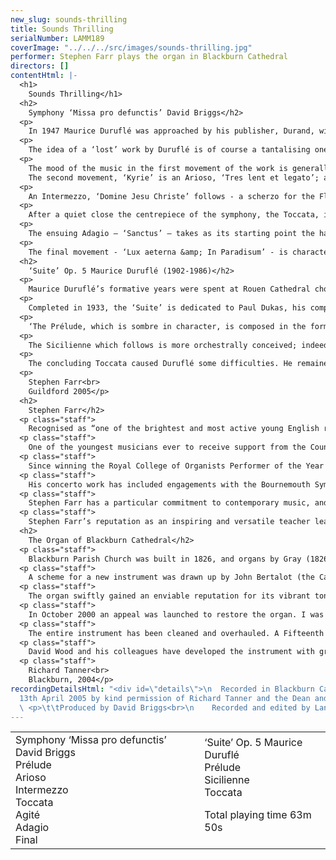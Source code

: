 ```yaml
---
new_slug: sounds-thrilling
title: Sounds Thrilling
serialNumber: LAMM189
coverImage: "../../../src/images/sounds-thrilling.jpg"
performer: Stephen Farr plays the organ in Blackburn Cathedral
directors: []
contentHtml: |-
  <h1>
    Sounds Thrilling</h1>
  <h2>
    Symphony ‘Missa pro defunctis’ David Briggs</h2>
  <p>
    In 1947 Maurice Duruflé was approached by his publisher, Durand, with a commission for a choral setting of the Requiem Mass. By chance he was already working on sketches for a suite of organ pieces based on the plainsong ‘Missa pro defunctis’. Work on the suite had not progressed far, and only one or two movements - particularly the ‘Sanctus’ and ‘Libera me’ – were beginning to take shape 1. Material from these sketches was apparently diverted to use in the new commission, and although (or perhaps because) the Requiem turned out to be a masterpiece, Duruflé never – as far as we know – returned to his original concept of a plainsong-based suite for organ. The sketches are presumed lost or destroyed.</p>
  <p>
    The idea of a ‘lost’ work by Duruflé is of course a tantalising one, and in 2003 Stephen Farr commissioned David Briggs to compose as ‘hommage’, rather than pastiche, the organ work that Duruflé had, as it were, abandoned. In seven movements, the new Symphony requires a colourful and resourceful instrument able to supply the full range of romantic French sonorities. It was completed in January 2004 and received its world premiere in the St David’s Festival in June of the same year.</p>
  <p>
    The mood of the music in the first movement of the work is generally sombre. The opening bars of the ‘Prélude’ bear a passing resemblance to the ‘Prélude’ of Vierne’s 4th symphony, with its pedal theme under an octave ostinato; a gradual crescendo engendered by the repetition of motifs derived from the plainsong theme leads to a central climax in Eb minor, ‘Lent et puissant’. The opening bars are heard again, and although a new demisemiquaver figure briefly generates new momentum over a striding pedal figure the movement eventually closes quietly in F major.<br>
    The second movement, ‘Kyrie’ is an Arioso, ‘Tres lent et legato’; against slow chromatic progressions, the Clarinette introduces the plainsong ‘en taille’. Energy accumulates steadily through the movement, until a rising choral passage is suddenly interrupted. In the closing moments the Pedal Fonds and Flûte 8 play the plainsong against evocative harmonies on the Célestes.</p>
  <p>
    An Intermezzo, ‘Domine Jesu Christe’ follows - a scherzo for the Flûtes, against whose rapid passagework the Basson and Chalumeau state fragments of plainsong.</p>
  <p>
    After a quiet close the centrepiece of the symphony, the Toccata, introduces a new note of aggression, its rapid pedal scales and chordal outbursts leading without a break to the ‘Dies irae’ Agité. Marked ‘Lourdement et tres aggressif’, this movement is a close relative of the ‘Crucifixion’ movement from Dupré’s ‘Symphonie Passion’, its constant offbeat figures on the tutti generating a central climax which eventually subsides to a restless conclusion, reminiscent of the opening bars of the Symphony.</p>
  <p>
    The ensuing Adagio – ‘Sanctus’ – takes as its starting point the harmonic structure of Duruflé’s own setting in the ‘Requiem’, moving into unexpected harmonic territory before the solo Hautbois introduces the closing pages of the movement. The music gradually dissipates as a single flute line descends from top to bottom of the keyboard.</p>
  <p>
    The final movement - ‘Lux aeterna &amp; In Paradisum’ - is characterised by swinging carillon figures; chamades state the plainsong ‘en taille’ in the pedal against the Grand Plein Jeu in the classical manner. The music reaches a tremendous climax before a gradual diminuendo leads to the closing moments of the piece. Bourdon and Nazard play phrases from the plainsong against an expressive harmonic background before the Symphony concludes quietly in C major.</p>
  <h2>
    ‘Suite’ Op. 5 Maurice Duruflé (1902-1986)</h2>
  <p>
    Maurice Duruflé’s formative years were spent at Rouen Cathedral choir school; at the age of 17 he moved to Paris to study organ with Tournemire at Ste. Clotilde and Vierne at Notre Dame. He subsequently entered the Paris Conservatoire at the age of 18 as an organ pupil of Gigout. Duruflé proved a distinguished student, winning ‘premiers prix’ for organ, harmony, fugue and accompaniment, and, in 1928, composition. His successful international career – he made regular trips to the USA and Europe, in particular, throughout the 1960s and 1970s in partnership with his wife, Marie-Madeleine - was combined with his post as titulaire of St Etienne-du-Mont in Paris. His performing days were abruptly terminated by a car accident in 1975 from which he never fully recovered. He died after some months of illness in 1986, having apparently composed very little in the preceding years. Despite the numerous honours accorded him, he remained the most self-critical and unconfident of composers, frequently revising and improving his works; only a dozen or so opus numbers were released for publication.</p>
  <p>
    Completed in 1933, the ‘Suite’ is dedicated to Paul Dukas, his composition professor at the Paris Conservatoire. The work opens in ominous mood in Eb minor; in Duruflé’s own words:</p>
  <p>
    ‘The Prélude, which is sombre in character, is composed in the form of a diptych. A single theme, presented in three successive expositions, gradually accumulates the power of the organ. The second part [which quotes the ‘Pie Jesu’ of his own Requiem] consists of a long recitative, developing the first notes of the theme.‘</p>
  <p>
    The Sicilienne which follows is more orchestrally conceived; indeed, an orchestration of it by the composer for small ensemble has recently been discovered among his papers. Duruflé described it as being of ‘classic construction’, and the opening theme (played on the Hautbois) alternates with related episodes of typical harmonic and colouristic refinement.</p>
  <p>
    The concluding Toccata caused Duruflé some difficulties. He remained unhappy with it, authorising a substantial cut and adding a different ending after it was first published; by the time he came to record his works he refused to countenance its inclusion. In Pierre Cochereau’s copy of the work he wrote ‘My dear Pierre, never play this bad piece’ 2. Ironically perhaps, in view of Duruflé’s feelings, it has become established as one of the classics of the French Toccata genre, albeit one that makes the most testing musical and technical demands on the performer. The striding pedal tune of the opening section gives way to a more lyrical second theme; both are later combined before the piece concludes brilliantly in B major.</p>
  <p>
    Stephen Farr<br>
    Guildford 2005</p>
  <h2>
    Stephen Farr</h2>
  <p class="staff">
    Recognised as “one of the brightest and most active young English recitalists” who “plays with immaculate finish and buoyancy” (Classic CD), Stephen Farr is widely regarded as one of the finest organists of his generation, with a virtuoso technique and an impressive stylistic grasp of a wide-ranging repertoire.</p>
  <p class="staff">
    One of the youngest musicians ever to receive support from the Countess of Munster Musical Trust, Stephen Farr studied with Robert Munns and David Sanger in London and Cambridge. A subsequent grant from the Worshipful Company of Musicians (W.T. Best Scholarship) enabled him to receive tuition from Piet Kee in Haarlem and Hans Fagius in Copenhagen. In 1984 he became Organ Scholar of Clare College Cambridge, where he obtained a double first in Music and a Masters degree in Musicology. Sub-organist posts at Christ Church Oxford and Winchester Cathedral preceded his appointment in 1999 as Organist of Guildford Cathedral, a position which he now combines with a busy freelance career.</p>
  <p class="staff">
    Since winning the Royal College of Organists Performer of the Year in 1988 and further prizes at the international competitions in Odense, St Alban’s and Paisley, Stephen Farr has enjoyed recognition at international level, with performing tours to North and South America, Australia – including a concerto performance in Sydney Opera House – and throughout Europe. He maintains a regular broadcast presence, and as a recitalist has featured in the main series of the major venues in the UK – among them St Paul’s Cathedral, Westminster Abbey, Westminster Cathedral, King’s College Cambridge, St John’s Smith Square, Symphony Hall Birmingham, the Bridgewater Hall and the Fairfield Halls.</p>
  <p class="staff">
    His concerto work has included engagements with the Bournemouth Symphony Orchestra, Ulster Orchestra and the London Mozart Players; he recently made his debut in the Amsterdam Concertgebouw with the Slovenian Radio Symphony Orchestra. He has also worked with other leading ensembles including Florilegium, the Bach Choir, BBC Singers, English Concert, London Baroque Soloists, Royal Philharmonic Orchestra, Wallace Collection, Endymion Ensemble and Orchestra of the Age of Enlightenment.</p>
  <p class="staff">
    Stephen Farr has a particular commitment to contemporary music, and has been involved in premieres of works by composers as diverse as Patrick Gowers, Francis Pott, Judith Bingham, and Howard Goodall. He also collaborated with Thomas Adès in a recording for EMI of the composer’s Under Hamelin Hill, part of an extensive and wide-ranging discography. For the 2004-5 season he commissioned a new organ symphony from David Briggs, inspired by Maurice Duruflé’s setting of the Requiem mass. He gave the world premiere of the work in the 2004 St David’s Festival and the London premiere in the St Paul’s Cathedral Celebrity Series. In February 2006 he will perform the Symphony in the cathedral of Notre-Dame in Paris.</p>
  <p class="staff">
    Stephen Farr’s reputation as an inspiring and versatile teacher leads to frequent invitations to tutor on residential courses for young organists, most recently for the Royal College of Organists and the Oundle International Organ Week, and he is currently Organ Tutor at Tonbridge School. He is a Council member, examiner and member of the Executive of the Royal College of Organists, and was recently elected a Fellow of the Royal Society of Arts.</p>
  <h2>
    The Organ of Blackburn Cathedral</h2>
  <p class="staff">
    Blackburn Parish Church was built in 1826, and organs by Gray (1826 and 1831) and Cavaillé-Coll (1875) were placed on the west wall of the church. The building was re-consecrated as a Cathedral in 1926, when the Diocese of Blackburn was established, and ambitious plans to extend the building were drawn up. When the large transepts were completed in 1953, Henry Willis III was commissioned to move the organ to a bridge at the East end of the Nave. In 1964 the organ was taken down so that a temporary wall could be built, dividing the nave from the transepts to enable work to begin on restoring the nave, whilst the remainder of the cathedral could be used for worship. J.W. Walker and Sons removed the organ and lent the cathedral a four-rank, totally enclosed, extension organ, which served well for five years.</p>
  <p class="staff">
    A scheme for a new instrument was drawn up by John Bertalot (the Cathedral Organist), in consultation with Francis Jackson and Bert Collop (managing director of Walker’s). William Thompson, a generous benefactor from Burnley who had already given large sums of money for the restoration of the Nave and the building of the Lantern Tower and Spire, was asked by John Bertalot to give £30,000 to pay for the new organ. On 20th March, 1968, an envelope arrived from him with a cheque for 30,000 guineas (£31, 500) made out to John Bertalot. The new organ was dedicated on 20th December 1969. It was voiced by Walter Goodey and Dennis Thurlow. John Hayward, the artist, consulted with Walker’s to produce the stunning highly coloured organ “cases”, including swell boxes which are in full view, and a doubly mitred Serpent, coloured green and gold.</p>
  <p class="staff">
    The organ swiftly gained an enviable reputation for its vibrant tonal quality, most notably the fiery reed stops. However, from as early as 1983, serious problems became apparent, particularly in relation to the wind system and action. At the same time, the Lantern Tower also required major work, thus delaying work to the organ. In 1994, shortly after Gordon Stewart’s appointment as Director of Music, David Wood took over the care of the organ. Some short term problems were attended to and the console was modernised.</p>
  <p class="staff">
    In October 2000 an appeal was launched to restore the organ. I was keen that all of the 1969 tonal features should be retained, but that the opportunity should be taken to provide various extra colours to enhance and better equip an instrument that is expected not only to accompany liturgy on a daily basis, but also to present the complete range of solo repertoire in a stylistic manner. For example, I felt that an Oboe on the Swell and a Fifteenth on the Great were essential additions. Also that a reed at 8’ pitch on the Positive and a Vox Humana would be useful and that the organ really needed additional 8’ foundation pitch, more gravitas on the Pedal and extra 16’ manual tone. In order to address these desired tonal additions and to bring the organ into proper working order, I devised a scheme to restore and enlarge the organ, in consultation with David Briggs, John Bertalot, Canon Andrew Hindley, Greg Morris and David Wood. The organ was restored and enlarged between July 2001 and June 2002, during which time a Rodgers digital instrument was used.</p>
  <p class="staff">
    The entire instrument has been cleaned and overhauled. A Fifteenth on the Great and a Cliquot-style Cromorne on the Positive have been added. The new Solo department has been positioned above the Great, with new stops: Flûte Harmonique 8’, Viola 8’, Viola Céleste 8’, Flûte Octaviante 4’ and Voix Humaine. The old Swell Cromorne has been moved to the Solo, and renamed “Clarinette”; in its place on the Swell is a new Hautbois. Two new ranks of pipes have been made available on the Pedal: a 6 2/5 Grosse Tierce and 10 2/3 Grosse Quint. Two new digital ranks, by Walker Technical Company USA, have also been made available on the Pedal: 32’ Sub Principal and 16’ Flûte Ouverte. A wealth of octave and sub-octave couplers have been provided. A new 4 manual console has been built by Wood of Huddersfield, in the style of the original 3 manual console. A new Cymbelstern and star have been added and safety features for maintaining the instrument have been incorporated.</p>
  <p class="staff">
    David Wood and his colleagues have developed the instrument with great skill; they have breathed new life into all the wonderful original colours which had been sounding tired for some years and have blended new ranks into the organ in such a sensitive way. The result is an incredibly versatile and reliable instrument with a tremendous range of dynamic and tonal colour, coupled with a sense of sheer power, but also great subtlety and tremendous beauty. There are few organs in the world that can demonstrate the entire solo repertoire with such a convincing sense of style. It is also a fantastic organ for the liturgy, capable of accompanying choir and congregation in a sensitive manner. The full range of the organ’s capabilities was shown off to great effect at the opening recital by David Briggs on 6th July 2002. This recording provides further evidence!</p>
  <p class="staff">
    Richard Tanner<br>
    Blackburn, 2004</p>
recordingDetailsHtml: "<div id=\"details\">\n  Recorded in Blackburn Cathedral on
  13th April 2005 by kind permission of Richard Tanner and the Dean and Chapter\n
  \ <p>\t\tProduced by David Briggs<br>\n    Recorded and edited by Lance Andrews</p>\n</div>"
---
```


<table class="tracktable">
  <tbody>
    <tr>
      <td class="column1">
        <span class="trackname">Symphony ‘Missa pro defunctis’ </span> <span class="composer">David Briggs</span><br>
        <span class="trackname"> Prélude<br>
          Arioso<br>
          Intermezzo</span><br>
        <span class="trackname"> Toccata<br>
          Agité<br>
          Adagio<br>
          Final</span>
      </td>
      <td class="column2">
        <span class="trackname">‘Suite’ Op. 5 </span> <span class="composer">Maurice Duruflé</span><br>
        <span class="trackname"> Prélude<br>
          Sicilienne<br>
          Toccata</span>
        <p>					<span id="playingtime">Total playing time 63m 50s</span></p>
      </td>
    </tr>
  </tbody>
</table>
